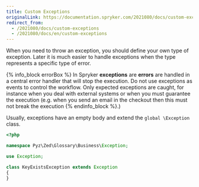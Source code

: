 ```yaml
---
title: Custom Exceptions
originalLink: https://documentation.spryker.com/2021080/docs/custom-exceptions
redirect_from:
  - /2021080/docs/custom-exceptions
  - /2021080/docs/en/custom-exceptions
---
```


When you need to throw an exception, you should define your own type of exception. Later it is much easier to handle exceptions when the type represents a specific type of error.

{% info_block errorBox %}
In Spryker **exceptions** are **errors**  are handled in a central error handler that will stop the execution. Do not use exceptions as events to control the workflow. Only expected exceptions are caught, for instance when you deal with external systems or when you must guarantee the execution (e.g. when you send an email in the checkout then this must not break the execution
{% endinfo_block %}.)

Usually, exceptions have an empty body and extend the  `global \Exception` class.

```php
<?php

namespace Pyz\Zed\Glossary\Business\Exception;

use Exception;

class KeyExistsException extends Exception
{
}
```


